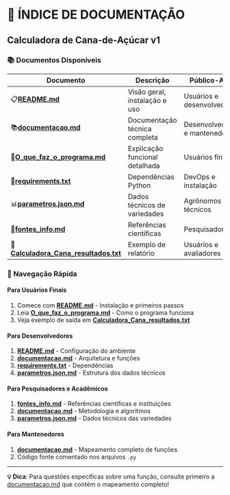 # 📖 ÍNDICE DE DOCUMENTAÇÃO

## Calculadora de Cana-de-Açúcar v1

### 📚 Documentos Disponíveis

| Documento                                                      | Descrição                      | Público-Alvo                  |
| -------------------------------------------------------------- | ------------------------------ | ----------------------------- |
| 📋**[README.md](../README.md)**                              | Visão geral, instalação e uso | Usuários e desenvolvedores    |
| 📚**[documentacao.md](documentacao.md)**                     | Documentação técnica completa | Desenvolvedores e mantenedores |
| 📖**[O_que_faz_o_programa.md](O_que_faz_o_programa.md)**     | Explicação funcional detalhada | Usuários finais               |
| 🔧**[requirements.txt](../requirements.txt)**                | Dependências Python             | DevOps e instalação          |
| 📊**[parametros.json.md](parametros.json.md)**               | Dados técnicos de variedades    | Agrônomos e técnicos         |
| 📄**[fontes_info.md](other/fontes_info.md)**                 | Referências científicas        | Pesquisadores                 |
| 📝**[Calculadora_Cana_resultados.txt](other/Calculadora_Cana_resultados.txt)** | Exemplo de relatório | Usuários e avaliadores |

### 🎯 Navegação Rápida

#### Para Usuários Finais

1. Comece com **[README.md](../README.md)** - Instalação e primeiros passos
2. Leia **[O_que_faz_o_programa.md](O_que_faz_o_programa.md)** - Como o programa funciona
3. Veja exemplo de saída em **[Calculadora_Cana_resultados.txt](other/Calculadora_Cana_resultados.txt)**

#### Para Desenvolvedores

1. **[README.md](../README.md)** - Configuração do ambiente
2. **[documentacao.md](documentacao.md)** - Arquitetura e funções
3. **[requirements.txt](../requirements.txt)** - Dependências
4. **[parametros.json.md](parametros.json.md)** - Estrutura dos dados técnicos

#### Para Pesquisadores e Acadêmicos

1. **[fontes_info.md](other/fontes_info.md)** - Referências científicas e instituições
2. **[documentacao.md](documentacao.md)** - Metodologia e algoritmos
3. **[parametros.json.md](parametros.json.md)** - Dados técnicos das variedades

#### Para Mantenedores

1. **[documentacao.md](documentacao.md)** - Mapeamento completo de funções
2. Código fonte comentado nos arquivos `.py`

---

**💡 Dica**: Para questões específicas sobre uma função, consulte primeiro a [documentacao.md](documentacao.md) que contém o mapeamento completo!
